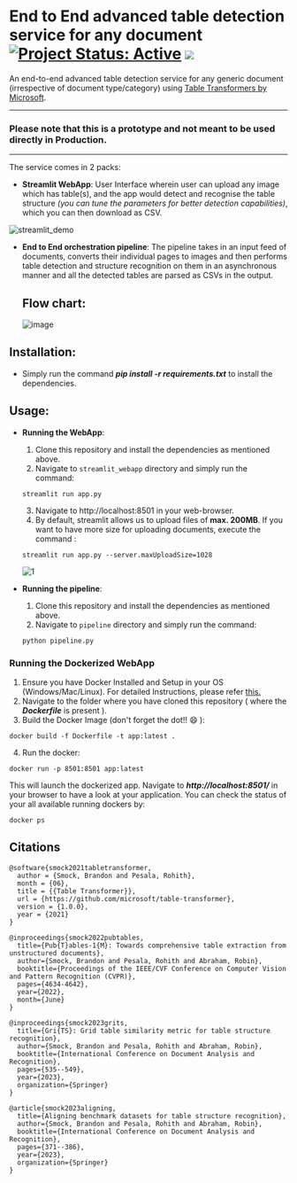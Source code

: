 # End to End advanced table detection service for any document [![Project Status: Active](https://www.repostatus.org/badges/latest/active.svg)](https://www.repostatus.org/#active) [![](https://img.shields.io/badge/Prateek-Ralhan-brightgreen.svg?colorB=ff0000)](https://prateekralhan.github.io/)
An end-to-end advanced table detection service for any generic document (irrespective of document type/category) using [Table Transformers by Microsoft](https://github.com/microsoft/table-transformer).

-----------------
### Please note that this is a prototype and not meant to be used directly in Production.
-----------------

The service comes in 2 packs:

* **Streamlit WebApp**:
    User Interface wherein user can upload any image which has table(s), and the app would detect and recognise the table structure *(you can tune the parameters for better detection capabilities)*, which you can then download as CSV.

![streamlit_demo](https://github.com/prateekralhan/document-table-detection-service/assets/29462447/30e0c33f-20df-4638-a978-ec5ad54d3412)
  

* **End to End orchestration pipeline**:
    The pipeline takes in an input feed of documents, converts their individual pages to images and then performs table detection and structure recognition on them in an asynchronous manner and all the detected tables are parsed as CSVs in the output.

  ## Flow chart:

  ![image](https://github.com/prateekralhan/document-table-detection-service/assets/29462447/de6353e1-8a2c-4a0b-800c-d43741e86b49)


## Installation:
* Simply run the command ***pip install -r requirements.txt*** to install the dependencies.

## Usage:
  * **Running the WebApp**:
      1. Clone this repository and install the dependencies as mentioned above.
      2. Navigate to `streamlit_webapp` directory and simply run the command: 
      ```
      streamlit run app.py
      ```
      3. Navigate to http://localhost:8501 in your web-browser.
      4. By default, streamlit allows us to upload files of **max. 200MB**. If you want to have more size for uploading documents, execute the command :
      ```
      streamlit run app.py --server.maxUploadSize=1028
      ```
    ![1](https://github.com/prateekralhan/document-table-detection-service/assets/29462447/af17cfa5-9d39-4d12-88b1-4984158d2af6)
      
  * **Running the pipeline**:
      1. Clone this repository and install the dependencies as mentioned above.
      2. Navigate to `pipeline` directory and simply run the command: 
      ```
      python pipeline.py
      ```

### Running the Dockerized WebApp
1. Ensure you have Docker Installed and Setup in your OS (Windows/Mac/Linux). For detailed Instructions, please refer [this.](https://docs.docker.com/engine/install/)
2. Navigate to the folder where you have cloned this repository ( where the ***Dockerfile*** is present ).
3. Build the Docker Image (don't forget the dot!! :smile: ): 
```
docker build -f Dockerfile -t app:latest .
```
4. Run the docker:
```
docker run -p 8501:8501 app:latest
```

This will launch the dockerized app. Navigate to ***http://localhost:8501/*** in your browser to have a look at your application. You can check the status of your all available running dockers by:
```
docker ps
```

## Citations
```
@software{smock2021tabletransformer,
  author = {Smock, Brandon and Pesala, Rohith},
  month = {06},
  title = {{Table Transformer}},
  url = {https://github.com/microsoft/table-transformer},
  version = {1.0.0},
  year = {2021}
}
```
```
@inproceedings{smock2022pubtables,
  title={Pub{T}ables-1{M}: Towards comprehensive table extraction from unstructured documents},
  author={Smock, Brandon and Pesala, Rohith and Abraham, Robin},
  booktitle={Proceedings of the IEEE/CVF Conference on Computer Vision and Pattern Recognition (CVPR)},
  pages={4634-4642},
  year={2022},
  month={June}
}
```
```
@inproceedings{smock2023grits,
  title={Gri{TS}: Grid table similarity metric for table structure recognition},
  author={Smock, Brandon and Pesala, Rohith and Abraham, Robin},
  booktitle={International Conference on Document Analysis and Recognition},
  pages={535--549},
  year={2023},
  organization={Springer}
}
```
```
@article{smock2023aligning,
  title={Aligning benchmark datasets for table structure recognition},
  author={Smock, Brandon and Pesala, Rohith and Abraham, Robin},
  booktitle={International Conference on Document Analysis and Recognition},
  pages={371--386},
  year={2023},
  organization={Springer}
}
```
